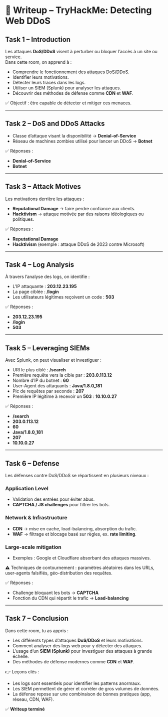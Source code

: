 # 📝 Writeup – TryHackMe: Detecting Web DDoS

## Task 1 – Introduction
Les attaques **DoS/DDoS** visent à perturber ou bloquer l’accès à un site ou service.  
Dans cette room, on apprend à :  
- Comprendre le fonctionnement des attaques DoS/DDoS.  
- Identifier leurs motivations.  
- Détecter leurs traces dans les logs.  
- Utiliser un SIEM (Splunk) pour analyser les attaques.  
- Découvrir des méthodes de défense comme **CDN** et **WAF**.  

✅ Objectif : être capable de détecter et mitiger ces menaces.

---

## Task 2 – DoS and DDoS Attacks
- Classe d’attaque visant la disponibilité → **Denial-of-Service**  
- Réseau de machines zombies utilisé pour lancer un DDoS → **Botnet**  

✅ Réponses :  
- **Denial-of-Service**  
- **Botnet**

---

## Task 3 – Attack Motives
Les motivations derrière les attaques :  
- **Reputational Damage** → faire perdre confiance aux clients.  
- **Hacktivism** → attaque motivée par des raisons idéologiques ou politiques.  

✅ Réponses :  
- **Reputational Damage**  
- **Hacktivism** (exemple : attaque DDoS de 2023 contre Microsoft)

---

## Task 4 – Log Analysis
À travers l’analyse des logs, on identifie :  
- L’IP attaquante : **203.12.23.195**  
- La page ciblée : **/login**  
- Les utilisateurs légitimes reçoivent un code : **503**  

✅ Réponses :  
- **203.12.23.195**  
- **/login**  
- **503**

---

## Task 5 – Leveraging SIEMs
Avec Splunk, on peut visualiser et investiguer :  
- URI le plus ciblé : **/search**  
- Première requête vers la cible par : **203.0.113.12**  
- Nombre d’IP du botnet : **60**  
- User-Agent des attaquants : **Java/1.8.0_181**  
- Pic de requêtes par seconde : **207**  
- Première IP légitime à recevoir un **503** : **10.10.0.27**  

✅ Réponses :  
- **/search**  
- **203.0.113.12**  
- **60**  
- **Java/1.8.0_181**  
- **207**  
- **10.10.0.27**

---

## Task 6 – Defense
Les défenses contre DoS/DDoS se répartissent en plusieurs niveaux :  

### Application Level
- Validation des entrées pour éviter abus.  
- **CAPTCHA / JS challenges** pour filtrer les bots.  

### Network & Infrastructure
- **CDN** → mise en cache, load-balancing, absorption du trafic.  
- **WAF** → filtrage et blocage basé sur règles, ex. **rate limiting**.  

### Large-scale mitigation
- Exemples : Google et Cloudflare absorbant des attaques massives.  

⚠️ Techniques de contournement : paramètres aléatoires dans les URLs, user-agents falsifiés, géo-distribution des requêtes.  

✅ Réponses :  
- Challenge bloquant les bots → **CAPTCHA**  
- Fonction du CDN qui répartit le trafic → **Load-balancing**

---

## Task 7 – Conclusion
Dans cette room, tu as appris :  
- Les différents types d’attaques **DoS/DDoS** et leurs motivations.  
- Comment analyser des logs web pour y détecter des attaques.  
- L’usage d’un **SIEM (Splunk)** pour investiguer des attaques à grande échelle.  
- Des méthodes de défense modernes comme **CDN** et **WAF**.  

👉 Leçons clés :  
- Les logs sont essentiels pour identifier les patterns anormaux.  
- Les SIEM permettent de gérer et corréler de gros volumes de données.  
- La défense repose sur une combinaison de bonnes pratiques (app, réseau, CDN, WAF).  

✅ **Writeup terminé**
